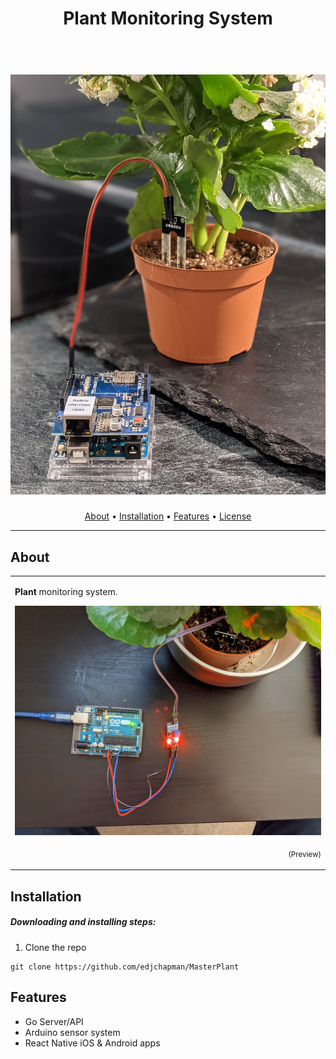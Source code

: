 <h1 align="center">Plant Monitoring System</h1>

<h1 align="center">
  <br>
  <a href="https://master-plant.com">
  <img src="https://github.com/edjchapman/MasterPlant/blob/main/.github/arduino_plant.jpeg" alt="Master Plant Header Image" />
</a>
</h1>

<p align="center">
  <a href="#about">About</a> •
  <a href="#installation">Installation</a> •
  <a href="#features">Features</a> •
  <a href="#license">License</a>
</p>

---

## About

<table>
<tr>
<td>

**Plant** monitoring system.

![Prototype A](.github/prototypeA.jpeg)
<p align="right">
<sub>(Preview)</sub>
</p>

</td>
</tr>
</table>

## Installation

##### Downloading and installing steps:

1. Clone the repo
```shell
git clone https://github.com/edjchapman/MasterPlant
```

## Features

- Go Server/API
- Arduino sensor system
- React Native iOS & Android apps
